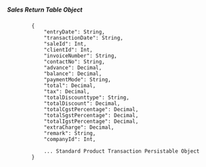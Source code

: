 ##### Sales Return Table Object
			{
				"entryDate": String,
				"transactionDate": String,
				"saleId": Int,
				"clientId": Int,
				"invoiceNumber": String,
				"contactNo": String,
				"advance": Decimal,
				"balance": Decimal,
				"paymentMode": String,
				"total": Decimal,
				"tax": Decimal,
				"totalDiscounttype": String,
				"totalDiscount": Decimal,
				"totalCgstPercentage": Decimal,
				"totalSgstPercentage": Decimal,
				"totalIgstPercentage": Decimal,
				"extraCharge": Decimal,
				"remark": String,
				"companyId": Int,
				
				... Standard Product Transaction Persistable Object
			}
			